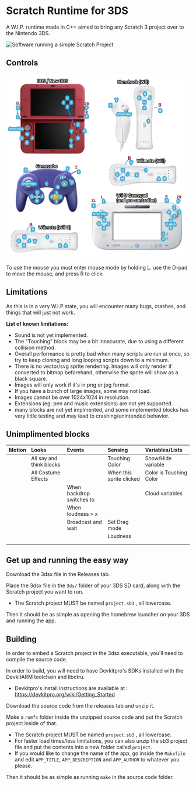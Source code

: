 

# Scratch Runtime for 3DS

A W.I.P. runtime made in C++ aimed to bring any Scratch 3 project over to the Nintendo 3DS.


![Software running a simple Scratch Project](https://raw.githubusercontent.com/NateXS/Scratch-3DS/refs/heads/main/scratchcats3ds.gif)

## Controls


![Controls](https://raw.githubusercontent.com/NateXS/Scratch-3DS/refs/heads/main/scratch%203ds%20controls.png)

To use the mouse you must enter mouse mode by holding L. use the D-pad to move the mouse, and press R to click.

## Limitations

As this is in a very W.I.P state, you will encounter many bugs, crashes, and things that will just not work. 

**List of known limitations:**
- Sound is not yet implemented.
- The "Touching" block may be a bit innacurate, due to using a different collision method.
- Overall performance is pretty bad when many scripts are run at once, so try to keep cloning and long looping scripts down to a minimum.
- There is no vector/svg sprite rendering. Images will only render if converted to bitmap beforehand, otherwise the sprite will show as a black square.
- Images will only work if it's in png or jpg format.
- If you have a bunch of large images, some may not load.
- Images cannot be over 1024x1024 in resolution.
- Extensions (eg: pen and music extensions) are not yet supported.
- many blocks are not yet implmented, and some implemented blocks has very little testing and may lead to crashing/unintended behavior.


## Unimplimented blocks
| Motion | Looks | Events | Sensing | Variables/Lists |
| :----- | :---- | :----- | :------ |:--------------- |
||All say and think blocks||Touching Color|Show/Hide variable|
||All Costume Effects|        |When this sprite clicked|Color is Touching Color|Show/Hide List|
||       |When backdrop switches to|| Cloud variables |
|        |       |When loudness > x||
|        |       |Broadcast and wait|Set Drag mode|
|        |       |        |Loudness|
|        |       |        ||
|        |       |        ||




## Get up and running the easy way

Download the 3dsx file in the Releases tab.

Place the 3dsx file in the `3ds/` folder of your 3DS SD card, along with the Scratch project you want to run.
- The Scratch project MUST be named `project.sb3` , all lowercase.

Then it should be as simple as opening the homebrew launcher on your 3DS and running the app.


## Building

In order to embed a Scratch project in the 3dsx executable, you'll need to compile the source code.

In order to build, you will need to have Devkitpro's SDKs installed with the DevkitARM toolchain and libctru.

- Devkitpro's install instructions are available at : https://devkitpro.org/wiki/Getting_Started

Download the source code from the releases tab and unzip it.

Make a `romfs` folder inside the unzipped source code and put the Scratch project inside of that.
- The Scratch project MUST be named `project.sb3` , all lowercase.
- For faster load times/less limitations, you can also unzip the sb3 project file and put the contents into a new folder called `project`.
- If you would like to  change the name of the app, go inside the `Makefile` and edit
`APP_TITLE`, `APP_DESCRIPTION` and `APP_AUTHOR` to whatever you please.

Then it should be as simple as running `make` in the source code folder.
    
